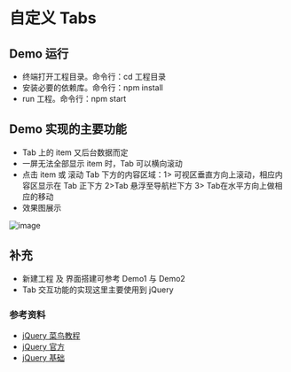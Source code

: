 # 自定义 Tabs

## Demo 运行
* 终端打开工程目录。命令行：cd 工程目录
* 安装必要的依赖库。命令行：npm install
* run 工程。命令行：npm start

## Demo 实现的主要功能
* Tab 上的 item 又后台数据而定
* 一屏无法全部显示 item 时，Tab 可以横向滚动
* 点击 item 或 滚动 Tab 下方的内容区域：1> 可视区垂直方向上滚动，相应内容区显示在 Tab 正下方 2>Tab 悬浮至导航栏下方  3> Tab在水平方向上做相应的移动  
* 效果图展示


![image](https://github.com/itwyhuaing/YHReactDemo/blob/master/RNTabs/image/效果图展示.gif)



## 补充
* 新建工程 及 界面搭建可参考 Demo1 与 Demo2
* Tab 交互功能的实现这里主要使用到 jQuery

### 参考资料
* [jQuery 菜鸟教程](http://www.runoob.com/jquery/jquery-tutorial.html)
* [jQuery 官方](https://jquery.com)
* [jQuery 基础](https://github.com/itwyhuaing/YHFragmentNotes/tree/master/jQuery%20基础)
